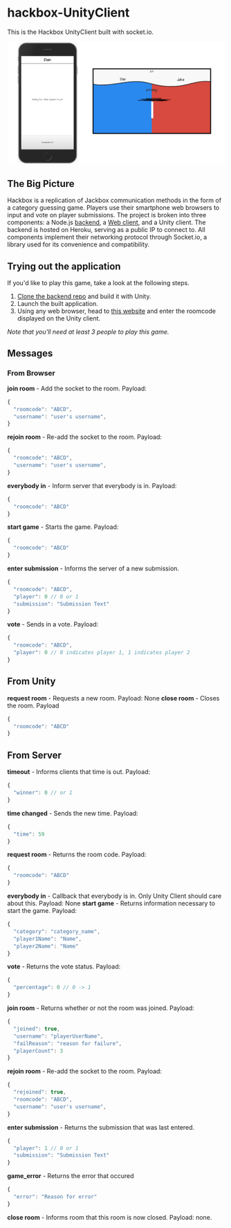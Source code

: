 # hackbox-UnityClient
This is the Hackbox UnityClient built with socket.io. 

![screenshot](mockup.png)

## The Big Picture
Hackbox is a replication of Jackbox communication methods in the form of a category guessing game. Players use their smartphone web browsers to input and vote on player submissions. The project is broken into three components: a Node.js [backend](https://github.com/dan-singer/hackbox-backend), a [Web client](https://github.com/dan-singer/hackbox-web-client), and a Unity client. The backend is hosted on Heroku, serving as a public IP to connect to. All components implement their networking protocol through Socket.io, a library used for its convenience and compatibility.

## Trying out the application
If you'd like to play this game, take a look at the following steps.
1. [Clone the backend repo](https://github.com/dan-singer/hackbox-backend) and build it with Unity.
2. Launch the built application.
3. Using any web browser, head to [this website](http://www.dansinger.me/hackbox-web-client/) and enter the roomcode displayed on the Unity client.

*Note that you'll need at least 3 people to play this game.*

## Messages
### From Browser
**join room** - Add the socket to the room. Payload: 
```js
{
  "roomcode": "ABCD",
  "username": "user's username",
}
```
**rejoin room** - Re-add the socket to the room. Payload: 
```js
{
  "roomcode": "ABCD",
  "username": "user's username",
}
```
**everybody in** - Inform server that everybody is in. Payload:
```js
{
  "roomcode": "ABCD"
}
```
**start game** - Starts the game. Payload:
```js
{
  "roomcode": "ABCD"
}
```
**enter submission** - Informs the server of a new submission.
```js
{
  "roomcode": "ABCD",
  "player": 0 // 0 or 1
  "submission": "Submission Text"
}
```
**vote** - Sends in a vote. Payload: 
```js
{
  "roomcode": "ABCD",
  "player": 0 // 0 indicates player 1, 1 indicates player 2
}
```
## From Unity
**request room** - Requests a new room. Payload: None
**close room** - Closes the room. Payload
```js
{
  "roomcode": "ABCD"
}
```

## From Server
**timeout** - Informs clients that time is out. Payload: 
```js
{
  "winner": 0 // or 1
}
```

**time changed** - Sends the new time. Payload: 
```js
{
  "time": 59
}
```
**request room** - Returns the room code. Payload: 
```js
{
  "roomcode": "ABCD"
}
```
**everybody in** - Callback that everybody is in. Only Unity Client should care about this. Payload: None
**start game** - Returns information necessary to start the game. Payload: 
```js
{
  "category": "category_name",
  "player1Name": "Name",
  "player2Name": "Name"
}
```
**vote** - Returns the vote status. Payload: 
```js
{
  "percentage": 0 // 0 -> 1
}
```
**join room** - Returns whether or not the room was joined. Payload: 
```js
{
  "joined": true,
  "username": "playerUserName",
  "failReason": "reason for failure",
  "playerCount": 3
}
```
**rejoin room** - Re-add the socket to the room. Payload: 
```js
{
  "rejoined": true,
  "roomcode": "ABCD",
  "username": "user's username",
}
```
**enter submission** - Returns the submission that was last entered. 
```js
{
  "player": 1 // 0 or 1
  "submission": "Submission Text"
}
```

**game_error** - Returns the error that occured
```js
{
  "error": "Reason for error"
}
```

**close room** - Informs room that this room is now closed. Payload: none.
